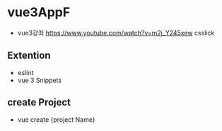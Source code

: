 # vue3AppF
- vue3강죄 https://www.youtube.com/watch?v=m2j_Y245xew csslick 

## Extention
 - eslint 
 - vue 3 Snippets

## create Project
 - vue create {project Name}
 
